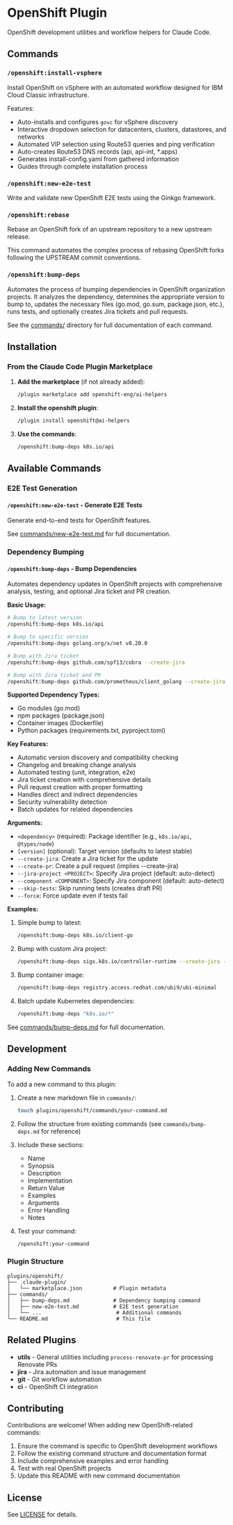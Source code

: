 # OpenShift Plugin

OpenShift development utilities and workflow helpers for Claude Code.

## Commands

### `/openshift:install-vsphere`

Install OpenShift on vSphere with an automated workflow designed for IBM Cloud Classic infrastructure.

Features:
- Auto-installs and configures `govc` for vSphere discovery
- Interactive dropdown selection for datacenters, clusters, datastores, and networks
- Automated VIP selection using Route53 queries and ping verification
- Auto-creates Route53 DNS records (api, api-int, *.apps)
- Generates install-config.yaml from gathered information
- Guides through complete installation process

### `/openshift:new-e2e-test`

Write and validate new OpenShift E2E tests using the Ginkgo framework.

### `/openshift:rebase`

Rebase an OpenShift fork of an upstream repository to a new upstream release.

This command automates the complex process of rebasing OpenShift forks following the UPSTREAM commit conventions.

### `/openshift:bump-deps`

Automates the process of bumping dependencies in OpenShift organization projects. It analyzes the dependency, determines 
the appropriate version to bump to, updates the necessary files (go.mod, go.sum, package.json, etc.), runs tests, 
and optionally creates Jira tickets and pull requests.

See the [commands/](commands/) directory for full documentation of each command.

## Installation

### From the Claude Code Plugin Marketplace

1. **Add the marketplace** (if not already added):
   ```bash
   /plugin marketplace add openshift-eng/ai-helpers
   ```

2. **Install the openshift plugin**:
   ```bash
   /plugin install openshift@ai-helpers
   ```

3. **Use the commands**:
   ```bash
   /openshift:bump-deps k8s.io/api
   ```

## Available Commands

### E2E Test Generation

#### `/openshift:new-e2e-test` - Generate E2E Tests

Generate end-to-end tests for OpenShift features.

See [commands/new-e2e-test.md](commands/new-e2e-test.md) for full documentation.

### Dependency Bumping

#### `/openshift:bump-deps` - Bump Dependencies

Automates dependency updates in OpenShift projects with comprehensive analysis, testing, and optional Jira ticket and PR creation.

**Basic Usage:**
```bash
# Bump to latest version
/openshift:bump-deps k8s.io/api

# Bump to specific version
/openshift:bump-deps golang.org/x/net v0.20.0

# Bump with Jira ticket
/openshift:bump-deps github.com/spf13/cobra --create-jira

# Bump with Jira ticket and PR
/openshift:bump-deps github.com/prometheus/client_golang --create-jira --create-pr
```

**Supported Dependency Types:**
- Go modules (go.mod)
- npm packages (package.json)
- Container images (Dockerfile)
- Python packages (requirements.txt, pyproject.toml)

**Key Features:**
- Automatic version discovery and compatibility checking
- Changelog and breaking change analysis
- Automated testing (unit, integration, e2e)
- Jira ticket creation with comprehensive details
- Pull request creation with proper formatting
- Handles direct and indirect dependencies
- Security vulnerability detection
- Batch updates for related dependencies

**Arguments:**
- `<dependency>` (required): Package identifier (e.g., `k8s.io/api`, `@types/node`)
- `[version]` (optional): Target version (defaults to latest stable)
- `--create-jira`: Create a Jira ticket for the update
- `--create-pr`: Create a pull request (implies --create-jira)
- `--jira-project <PROJECT>`: Specify Jira project (default: auto-detect)
- `--component <COMPONENT>`: Specify Jira component (default: auto-detect)
- `--skip-tests`: Skip running tests (creates draft PR)
- `--force`: Force update even if tests fail

**Examples:**

1. Simple bump to latest:
   ```bash
   /openshift:bump-deps k8s.io/client-go
   ```

2. Bump with custom Jira project:
   ```bash
   /openshift:bump-deps sigs.k8s.io/controller-runtime --create-jira --jira-project OCPBUGS
   ```

3. Bump container image:
   ```bash
   /openshift:bump-deps registry.access.redhat.com/ubi9/ubi-minimal
   ```

4. Batch update Kubernetes dependencies:
   ```bash
   /openshift:bump-deps "k8s.io/*"
   ```

See [commands/bump-deps.md](commands/bump-deps.md) for full documentation.

## Development

### Adding New Commands

To add a new command to this plugin:

1. Create a new markdown file in `commands/`:
   ```bash
   touch plugins/openshift/commands/your-command.md
   ```

2. Follow the structure from existing commands (see `commands/bump-deps.md` for reference)

3. Include these sections:
   - Name
   - Synopsis
   - Description
   - Implementation
   - Return Value
   - Examples
   - Arguments
   - Error Handling
   - Notes

4. Test your command:
   ```bash
   /openshift:your-command
   ```

### Plugin Structure

```
plugins/openshift/
├── .claude-plugin/
│   └── marketplace.json          # Plugin metadata
├── commands/
│   ├── bump-deps.md              # Dependency bumping command
│   ├── new-e2e-test.md           # E2E test generation
│   └── ...                        # Additional commands
└── README.md                      # This file
```

## Related Plugins

- **utils** - General utilities including `process-renovate-pr` for processing Renovate PRs
- **jira** - Jira automation and issue management
- **git** - Git workflow automation
- **ci** - OpenShift CI integration

## Contributing

Contributions are welcome! When adding new OpenShift-related commands:

1. Ensure the command is specific to OpenShift development workflows
2. Follow the existing command structure and documentation format
3. Include comprehensive examples and error handling
4. Test with real OpenShift projects
5. Update this README with new command documentation

## License

See [LICENSE](../../LICENSE) for details.
